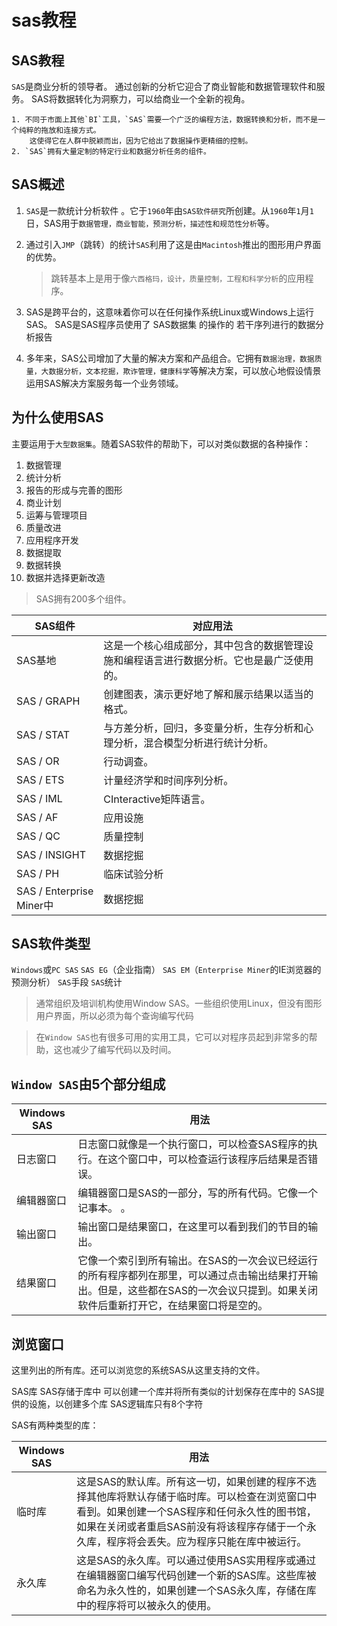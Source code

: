 sas教程
=========

SAS教程
-------

`SAS`是商业分析的领导者。
通过创新的分析它迎合了商业智能和数据管理软件和服务。 SAS将数据转化为洞察力，可以给商业一个全新的视角。

    1. 不同于市面上其他`BI`工具，`SAS`需要一个广泛的编程方法，数据转换和分析，而不是一个纯粹的拖放和连接方式。
        这使得它在人群中脱颖而出，因为它给出了数据操作更精细的控制。
    2. `SAS`拥有大量定制的特定行业和数据分析任务的组件。

SAS概述
---------

1. `SAS`是一款统计分析软件 。它于`1960`年由`SAS软件研究`所创建。从`1960`年`1`月`1`日，SAS用于`数据管理，商业智能，预测分析，描述性和规范性分析`等。

2. 通过引入`JMP`（跳转）的统计`SAS`利用了这是由`Macintosh`推出的图形用户界面的优势。
   > 跳转基本上是用于像`六西格玛，设计，质量控制，工程和科学分析`的应用程序。

3. SAS是跨平台的，这意味着你可以在任何操作系统Linux或Windows上运行SAS。
    SAS是SAS程序员使用了 SAS数据集 的操作的 若干序列进行的数据分析报告

4. 多年来，SAS公司增加了大量的解决方案和产品组合。它拥有`数据治理，数据质量，大数据分析，文本挖掘，欺诈管理，健康科学`等解决方案，可以放心地假设情景运用SAS解决方案服务每一个业务领域。

为什么使用SAS
--------------

主要运用于`大型数据集`。随着SAS软件的帮助下，可以对类似数据的各种操作：

1. 数据管理
2. 统计分析
3. 报告的形成与完善的图形
4. 商业计划
5. 运筹与管理项目
6. 质量改进
7. 应用程序开发
8. 数据提取
9. 数据转换
10. 数据并选择更新改造

>SAS拥有200多个组件。

| SAS组件                  | 对应用法                                                                                 |
| ------------------------ | ---------------------------------------------------------------------------------------- |
| SAS基地                  | 这是一个核心组成部分，其中包含的数据管理设施和编程语言进行数据分析。它也是最广泛使用的。 |
| SAS / GRAPH              | 创建图表，演示更好地了解和展示结果以适当的格式。                                         |
| SAS / STAT               | 与方差分析，回归，多变量分析，生存分析和心理分析，混合模型分析进行统计分析。             |
| SAS / OR                 | 行动调查。                                                                               |
| SAS / ETS                | 计量经济学和时间序列分析。                                                               |
| SAS / IML                | CInteractive矩阵语言。                                                                   |
| SAS / AF                 | 应用设施                                                                                 |
| SAS / QC                 | 质量控制                                                                                 |
| SAS / INSIGHT            | 数据挖掘                                                                                 |
| SAS / PH                 | 临床试验分析                                                                             |
| SAS / Enterprise Miner中 | 数据挖掘                                                                                 |

SAS软件类型
----------

`Windows`或`PC SAS`
`SAS EG`（企业指南）
`SAS EM`（`Enterprise Miner`的IE浏览器的预测分析）
`SAS`手段
`SAS`统计

> 通常组织及培训机构使用Window SAS。一些组织使用Linux，但没有图形用户界面，所以必须为每个查询编写代码

> 在`Window SAS`也有很多可用的实用工具，它可以对程序员起到非常多的帮助，这也减少了编写代码以及时间。

`Window SAS`由5个部分组成
-----------------

| Windows SAS | 用法                                                                                                                                                                                 |
| ----------- | ------------------------------------------------------------------------------------------------------------------------------------------------------------------------------------ |
| 日志窗口    | 日志窗口就像是一个执行窗口，可以检查SAS程序的执行。在这个窗口中，可以检查运行该程序后结果是否错误。                                                                                  |
| 编辑器窗口  | 编辑器窗口是SAS的一部分，写的所有代码。它像一个记事本。 。                                                                                                                           |
| 输出窗口    | 输出窗口是结果窗口，在这里可以看到我们的节目的输出。                                                                                                                                 |
| 结果窗口    | 它像一个索引到所有输出。在SAS的一次会议已经运行的所有程序都列在那里，可以通过点击输出结果打开输出。但是，这些都在SAS的一次会议只提到。如果关闭软件后重新打开它，在结果窗口将是空的。 |

浏览窗口
------------

这里列出的所有库。还可以浏览您的系统SAS从这里支持的文件。

SAS库
    SAS存储于库中
    可以创建一个库并将所有类似的计划保存在库中的
    SAS提供的设施，以创建多个库
    SAS逻辑库只有8个字符

SAS有两种类型的库：

| Windows SAS | 用法                                                                                                                                                                                                                                        |
| ----------- | ------------------------------------------------------------------------------------------------------------------------------------------------------------------------------------------------------------------------------------------- |
| 临时库      | 这是SAS的默认库。所有这一切，如果创建的程序不选择其他库将默认存储于临时库。可以检查在浏览窗口中看到。如果创建一个SAS程序和任何永久性的图书馆，如果在关闭或者重启SAS前没有将该程序存储于一个永久库，程序将会丢失。应为程序只能在库中被运行。 |
| 永久库      | 这是SAS的永久库。可以通过使用SAS实用程序或通过在编辑器窗口编写代码创建一个新的SAS库。这些库被命名为永久性的，如果创建一个SAS永久库，存储在库中的程序将可以被永久的使用。                                                                    |
